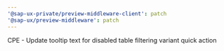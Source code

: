 ```yaml
---
'@sap-ux-private/preview-middleware-client': patch
'@sap-ux/preview-middleware': patch
---
```


CPE - Update tooltip text for disabled table filtering variant quick action
